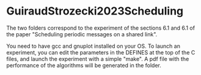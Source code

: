# GuiraudStrozecki2023Scheduling
The two folders correspond to the experiment of the sections 6.1 and 6.1 of the paper "Scheduling periodic messages on a shared link".

You need to have gcc and gnuplot installed on your OS.
To launch an experiment, you can edit the parameters in the DEFINES at the top of the C files, and launch the experiment with a simple "make". A pdf file with the performance of the algorithms will be generated in the folder.
